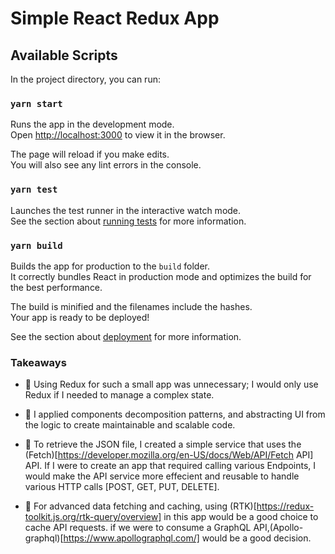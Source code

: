 # Simple React Redux App

## Available Scripts

In the project directory, you can run:

### `yarn start`

Runs the app in the development mode.\
Open [http://localhost:3000](http://localhost:3000) to view it in the browser.

The page will reload if you make edits.\
You will also see any lint errors in the console.

### `yarn test`

Launches the test runner in the interactive watch mode.\
See the section about [running tests](https://facebook.github.io/create-react-app/docs/running-tests) for more information.

### `yarn build`

Builds the app for production to the `build` folder.\
It correctly bundles React in production mode and optimizes the build for the best performance.

The build is minified and the filenames include the hashes.\
Your app is ready to be deployed!

See the section about [deployment](https://facebook.github.io/create-react-app/docs/deployment) for more information.

### Takeaways
- 📌 Using Redux for such a small app was unnecessary; I would only use Redux if I needed to manage a complex state.

- 📌 I applied components decomposition patterns, and abstracting UI from the logic to create maintainable and scalable code.

- 📌 To retrieve the JSON file, I created a simple service that uses the (Fetch)[https://developer.mozilla.org/en-US/docs/Web/API/Fetch API] API. If I were to create an app that required calling various Endpoints, I would make the API service more effecient and reusable to handle various HTTP calls [POST, GET, PUT, DELETE].

- 📌 For advanced data fetching and caching, using (RTK)[https://redux-toolkit.js.org/rtk-query/overview] in this app would be a good choice to cache API requests. if we were to consume a GraphQL API,(Apollo-graphql)[https://www.apollographql.com/] would be a good decision. 


